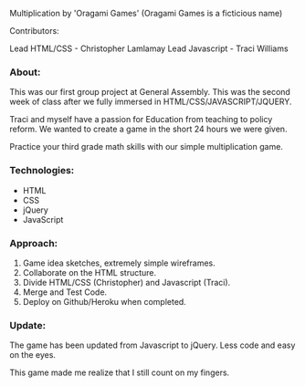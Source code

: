 
Multiplication by 'Oragami Games'
(Oragami Games is a ficticious name)

Contributors:

Lead HTML/CSS - Christopher Lamlamay
Lead Javascript - Traci Williams

### About: 

This was our first group project at General Assembly. This was the second week of class after we fully immersed in HTML/CSS/JAVASCRIPT/JQUERY.

Traci and myself have a passion for Education from teaching to policy reform. We wanted to create a game in the short 24 hours we were given.

Practice your third grade math skills with our simple multiplication game.

### Technologies:

- HTML
- CSS
- jQuery
- JavaScript

### Approach: 

1) Game idea sketches, extremely simple wireframes.
2) Collaborate on the HTML structure.
3) Divide HTML/CSS (Christopher) and Javascript (Traci).
4) Merge and Test Code.
5) Deploy on Github/Heroku when completed.

### Update:

The game has been updated from Javascript to jQuery. 
Less code and easy on the eyes.

This game made me realize that I still count on my fingers.



